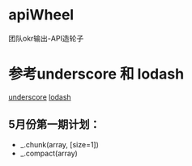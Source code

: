 # apiWheel
团队okr输出-API造轮子

# 参考underscore 和 lodash
[underscore](http://www.underscore-js.com/)
[lodash](https://www.lodashjs.com/docs/latest)

## 5月份第一期计划：
* _.chunk(array, [size=1]) 
* _.compact(array)

